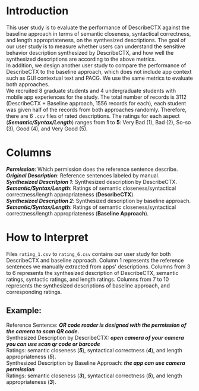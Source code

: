 # Introduction
This user study is to evaluate the performance of DescribeCTX against the baseline approach in terms of semantic closeness, syntactical correctness, and length appropriateness, on the synthesized descriptions. The goal of our user study is to measure whether users can understand the sensitive behavior description synthesized by DescribeCTX, and how well the synthesized descriptions are according to the above metrics.  
In addition, we design another user study to compare the performance of DescribeCTX to the baseline approach, which does not include app context such as GUI contextual text and PACG. We use the same metrics to evaluate both approaches.  
We recruited 8 graduate students and 4 undergraduate students with mobile app experiences for the study. The total number of records is 3112 (DescribeCTX + Baseline approach, 1556 records for each), each student was given half of the records from both approaches randomly. Therefore, there are 6 `.csv` files of rated descriptions. The ratings for each aspect (***Semantic/Syntax/Length***) ranges from **1** to **5**: Very Bad (1), Bad (2), So-so (3), Good (4), and Very Good (5). 
# Columns
  ***Permission***: Which permission does the reference sentence describe.  
  ***Original Description***: Reference sentences labeled by manual.  
  ***Synthesized Descritpion 1***: Synthesized description by DescribeCTX.  
  ***Semantic/Syntax/Length***: Ratings of semantic closeness/syntactical correctness/length appropriateness (**DescribeCTX**).  
  ***Synthesized Description 2***: Synthesized description by baseline approach.  
  ***Semantic/Syntax/Length***: Ratings of semantic closeness/syntactical correctness/length appropriateness (**Baseline Approach**).  
# How to Interpret
Files `rating_1.csv` to `rating_6.csv` contains our user study for both DescribeCTX and baseline approach. Column 1 represents the reference sentences we manually extracted from apps' descriptions. Columns from 3 to 6 represents the synthesized description of DescribeCTX, semantic ratings, syntactic ratings, and length ratings. Columns from 7 to 10 represents the synthesized descriptions of baseline approach, and corresponding ratings.
## Example:
Reference Sentence: ***QR code reader is designed with the permission of the camera to scan QR code.***  
Synthesized Description by DescribeCTX: ***open camera of your camera you can use scan qr code or barcode***  
Ratings: semantic closeness (***5***), syntactical correctness (***4***), and length appropriateness (***5***).  
Synthesized Description by Baseline Approach: ***the app can use camera permission***  
Ratings: semantic closeness (***3***), syntactical correctness (***5***), and length appropriateness (***3***).  
